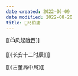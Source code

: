 ```yaml
---
date created: 2022-06-09
date modified: 2022-08-20
title: 🧑马伯庸
---
```


[[📺风起陇西]]

[[《长安十二时辰》]]

[[《古董局中局》]]
